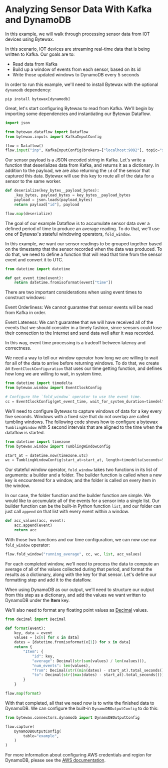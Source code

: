 # Analyzing Sensor Data With Kafka and DynamoDB

In this example, we will walk through processing sensor data from IOT devices using Bytewax.

In this scenario, IOT devices are streaming real-time data that is being written to Kafka. Our goals are to:

- Read data from Kafka
- Build up a window of events from each sensor, based on its id
- Write those updated windows to DynamoDB every 5 seconds

In order to run this example, we'll need to install Bytewax with the optional `dynamodb` dependency:

```shell
pip install bytewax[dynamodb]
```

Great, let's start configuring Bytewax to read from Kafka. We'll begin by importing some dependencies and instantiating our Bytewax Dataflow.

```python
import json

from bytewax.dataflow import Dataflow
from bytewax.inputs import KafkaInputConfig

flow = Dataflow()
flow.input("inp", KafkaInputConfig(brokers=["localhost:9092"], topic="sensor_topic"))
```

Our sensor payload is a JSON encoded string in Kafka. Let's write a function that deserializes data from Kafka, and returns it as a dictionary. In addition to the payload, we are also returning the `id` of the sensor that captured this data. Bytewax will use this key to route all of the data for a sensor to the same worker.

```python
def deserialize(key_bytes__payload_bytes):
    _key_bytes, payload_bytes = key_bytes__payload_bytes
    payload = json.loads(payload_bytes)
    return payload["id"], payload

flow.map(deserialize)
```

The goal of our example Dataflow is to accumulate sensor data over a defined period of time to produce an average reading. To do that, we'll use one of Bytewax's stateful windowing operators, `fold_window`.

In this example, we want our sensor readings to be grouped together based on the timestamp that the sensor recorded when the data was produced. To do that, we need to define a function that will read that time from the sensor event and convert it to UTC.

```python
from datetime import datetime

def get_event_time(event):
    return datetime.fromisoformat(event["time"])
```

There are two important considerations when using event times to construct windows:

Event Orderliness: We cannot guarantee that sensor events will be read from Kafka in order.

Event Lateness: We can't guarantee that we will have received all of the events that we should consider in a timely fashion, since sensors could lose their connection to the Internet and send data well after it was recorded.

In this way, event time processing is a tradeoff between latency and correctness.

We need a way to tell our window operator how long we are willing to wait for all of the data to arrive before returning windows. To do that, we create an `EventClockConfiguration` that uses our time getting function, and defines how long we are willing to wait, in system time.

```python
from datetime import timedelta
from bytewax.window import EventClockConfig

# Configure the `fold_window` operator to use the event time.
cc = EventClockConfig(get_event_time, wait_for_system_duration=timedelta(seconds=10))
```

We'll need to configure Bytewax to capture windows of data for a key every five seconds. Windows with a fixed size that do not overlap are called tumbling windows. The following code shows how to configure a bytewax `TumblingWindow` with 5 second intervals that are aligned to the time when the dataflow is started.

```python
from datetime import timezone
from bytewax.window import TumblingWindowConfig

start_at = datetime.now(timezone.utc)
wc = TumblingWindowConfig(start_at=start_at, length=timedelta(seconds=5))
```

Our stateful window operator, `fold_window` takes two functions in its list of arguments: a builder and a folder. The builder function is called when a new key is encountered for a window, and the folder is called on every item in the window.

In our case, the folder function and the builder function are simple. We would like to accumulate all of the events for a sensor into a single list. Our builder function can be the built-in Python function `list`, and our folder can just call `append` on that list with every event within a window.

```python
def acc_values(acc, event):
    acc.append(event)
    return acc
```

With those two functions and our time configuration, we can now use our `fold_window` operator:

```python
flow.fold_window("running_average", cc, wc, list, acc_values)
```

For each completed window, we'll need to process the data to compute an average of all of the values collected during that period, and format the results as a dictionary, along with the key for that sensor. Let's define our formatting step and add it to the dataflow.

When using DynamoDB as our output, we'll need to structure our output from this step as a dictionary, and add the values we want written to DynamoDB under the **Item** key.

We'll also need to format any floating point values as [Decimal](https://docs.python.org/3/library/decimal.html) values.

```python
from decimal import Decimal

def format(event):
    key, data = event
    values = [x[0] for x in data]
    dates = [datetime.fromisoformat(x[1]) for x in data]
    return {
        "Item": {
            "id": key,
            "average": Decimal(str(sum(values) / len(values))),
            "num_events": len(values),
            "from": Decimal(str((min(dates) - start_at).total_seconds())),
            "to": Decimal(str((max(dates) - start_at).total_seconds())),
        }
    }

flow.map(format)
```

With that completed, all that we need now is to write the finished data to DynamoDB. We can configure the built-in `DynamoDBOutputConfig` to do this:

```python
from bytewax.connectors.dynamodb import DynamoDBOutputConfig

flow.capture(
    DynamoDBOutputConfig(
        table="example",
    )
)
```

For more information about configuring AWS credentials and region for DynamoDB, please see the [AWS documentation](https://docs.aws.amazon.com/sdk-for-rust/latest/dg/credentials.html).
